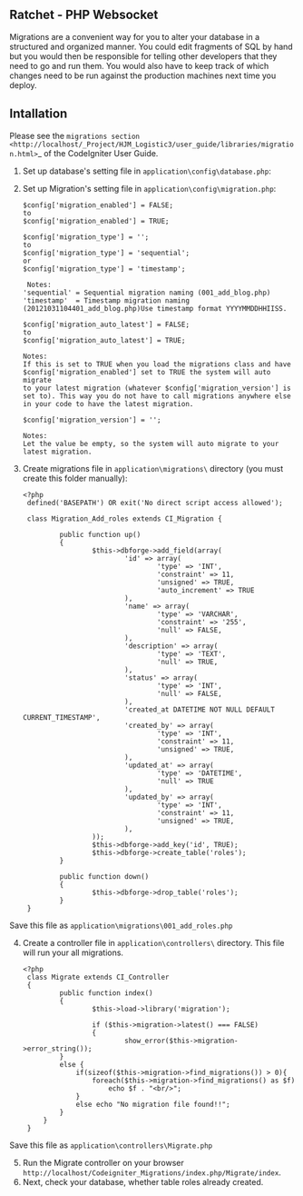 <H2>Ratchet - PHP Websocket</H2>

Migrations are a convenient way for you to alter your database in a structured and organized manner. You could edit fragments of SQL by hand but you would then be responsible for telling other developers that they need to go and run them. You would also have to keep track of which changes need to be run against the production machines next time you deploy.


## Intallation

Please see the `migrations section <http://localhost/_Project/HJM_Logistic3/user_guide/libraries/migration.html>`_
of the CodeIgniter User Guide.

1. Set up database's setting file in `application\config\database.php`:
2. Set up Migration's setting file in `application\config\migration.php`:

   ```
   $config['migration_enabled'] = FALSE;
   to
   $config['migration_enabled'] = TRUE;
   ```

   ```
   $config['migration_type'] = '';
   to
   $config['migration_type'] = 'sequential';
   or
   $config['migration_type'] = 'timestamp';

    Notes:
   'sequential' = Sequential migration naming (001_add_blog.php)
   'timestamp'  = Timestamp migration naming (20121031104401_add_blog.php)Use timestamp format YYYYMMDDHHIISS.
   ```

   ```
   $config['migration_auto_latest'] = FALSE;
   to
   $config['migration_auto_latest'] = TRUE;
   
   Notes:
   If this is set to TRUE when you load the migrations class and have
   $config['migration_enabled'] set to TRUE the system will auto migrate
   to your latest migration (whatever $config['migration_version'] is
   set to). This way you do not have to call migrations anywhere else
   in your code to have the latest migration.
   ```

   ```
   $config['migration_version'] = '';
   
   Notes:
   Let the value be empty, so the system will auto migrate to your latest migration.
   ```

3. Create migrations file in `application\migrations\` directory (you must create this folder manually):

   ```
   <?php
    defined('BASEPATH') OR exit('No direct script access allowed');

    class Migration_Add_roles extends CI_Migration {

            public function up()
            {
                    $this->dbforge->add_field(array(
                            'id' => array(
                                    'type' => 'INT',
                                    'constraint' => 11,
                                    'unsigned' => TRUE,
                                    'auto_increment' => TRUE
                            ),
                            'name' => array(
                                    'type' => 'VARCHAR',
                                    'constraint' => '255',
                                    'null' => FALSE,
                            ),
                            'description' => array(
                                    'type' => 'TEXT',
                                    'null' => TRUE,
                            ),
                            'status' => array(
                                    'type' => 'INT',
                                    'null' => FALSE,
                            ),
                            'created_at DATETIME NOT NULL DEFAULT CURRENT_TIMESTAMP',
                            'created_by' => array(
                                    'type' => 'INT',
                                    'constraint' => 11,
                                    'unsigned' => TRUE,
                            ),
                            'updated_at' => array(
                                    'type' => 'DATETIME',
                                    'null' => TRUE
                            ),
                            'updated_by' => array(
                                    'type' => 'INT',
                                    'constraint' => 11,
                                    'unsigned' => TRUE,
                            ),
                    ));
                    $this->dbforge->add_key('id', TRUE);
                    $this->dbforge->create_table('roles');
            }

            public function down()
            {
                    $this->dbforge->drop_table('roles');
            }
    }
   ```
Save this file as `application\migrations\001_add_roles.php`

4. Create a controller file in `application\controllers\` directory. This file will run your all migrations.

   ```
   <?php
    class Migrate extends CI_Controller
    {
            public function index()
            {
                    $this->load->library('migration');

                    if ($this->migration->latest() === FALSE)
                    {
                            show_error($this->migration->error_string());
            }
            else {
                if(sizeof($this->migration->find_migrations()) > 0){
                    foreach($this->migration->find_migrations() as $f)
                        echo $f . "<br/>";
                }
                else echo "No migration file found!!";
            }
        }
    }
   ```
Save this file as `application\controllers\Migrate.php`

5. Run the Migrate controller on your browser `http://localhost/Codeigniter_Migrations/index.php/Migrate/index`.
6. Next, check your database, whether table roles already created.